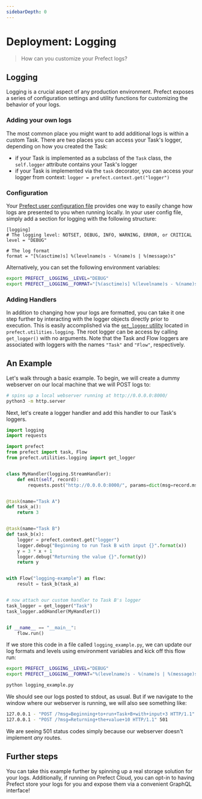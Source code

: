 ```yaml
---
sidebarDepth: 0
---
```

# Deployment: Logging

> How can you customize your Prefect logs?

## Logging

Logging is a crucial aspect of any production environment.  Prefect exposes a series of configuration settings and utility functions for customizing the behavior of your logs.

### Adding your own logs

The most common place you might want to add additional logs is within a custom Task.  There are two places you can access your Task's logger, depending on how you created the Task:

- if your Task is implemented as a subclass of the `Task` class, the `self.logger` attribute contains your Task's logger
- if your Task is implemented via the `task` decorator, you can access your logger from context: `logger = prefect.context.get("logger")`

### Configuration

Your [Prefect user configuration file](../core_concepts/configuration.html) provides one way to easily change how logs are presented to you when running locally.  In your user config file, simply add a section for logging with the following structure:
```
[logging]
# The logging level: NOTSET, DEBUG, INFO, WARNING, ERROR, or CRITICAL
level = "DEBUG"

# The log format
format = "[%(asctime)s] %(levelname)s - %(name)s | %(message)s"
```

Alternatively, you can set the following environment variables:
```bash
export PREFECT__LOGGING__LEVEL="DEBUG"
export PREFECT__LOGGING__FORMAT="[%(asctime)s] %(levelname)s - %(name)s | %(message)s"
```

### Adding Handlers

In addition to changing how your logs are formatted, you can take it one step further by interacting with the logger objects directly prior to execution.  This is easily accomplished via the [`get_logger` utility](../../api/unreleased/utilities/logging.html#prefect-utilities-logging-get-logger) located in `prefect.utilities.logging`.  The root logger can be access by calling `get_logger()` with no arguments.  Note that the Task and Flow loggers are associated with loggers with the names `"Task"` and `"Flow"`, respectively.

## An Example

Let's walk through a basic example.  To begin, we will create a dummy webserver on our local machine that we will POST logs to:
```bash
# spins up a local webserver running at http://0.0.0.0:8000/
python3 -m http.server
```

Next, let's create a logger handler and add this handler to our Task's loggers.
```python
import logging
import requests

import prefect
from prefect import task, Flow
from prefect.utilities.logging import get_logger


class MyHandler(logging.StreamHandler):
    def emit(self, record):
        requests.post("http://0.0.0.0:8000/", params=dict(msg=record.msg))


@task(name="Task A")
def task_a():
    return 3


@task(name="Task B")
def task_b(x):
    logger = prefect.context.get("logger")
    logger.debug("Beginning to run Task B with input {}".format(x))
    y = 3 * x + 1
    logger.debug("Returning the value {}".format(y))
    return y


with Flow("logging-example") as flow:
    result = task_b(task_a)


# now attach our custom handler to Task B's logger
task_logger = get_logger("Task")
task_logger.addHandler(MyHandler())


if __name__ == "__main__":
    flow.run()
```
If we store this code in a file called `logging_example.py`, we can update our log formats and levels using environment variables and kick off this flow run:
```bash
export PREFECT__LOGGING__LEVEL="DEBUG"
export PREFECT__LOGGING__FORMAT="%(levelname)s - %(name)s | %(message)s"

python logging_example.py
```
We should see our logs posted to stdout, as usual.  But if we navigate to the window where our webserver is running, we will also see something like:
```bash
127.0.0.1 - "POST /?msg=Beginning+to+run+Task+B+with+input+3 HTTP/1.1" 501
127.0.0.1 - "POST /?msg=Returning+the+value+10 HTTP/1.1" 501
```
We are seeing 501 status codes simply because our webserver doesn't implement _any_ routes.

## Further steps
You can take this example further by spinning up a real storage solution for your logs.  Additionally, if running on Prefect Cloud, you can opt-in to having Prefect store your logs for you and expose them via a convenient GraphQL interface!

